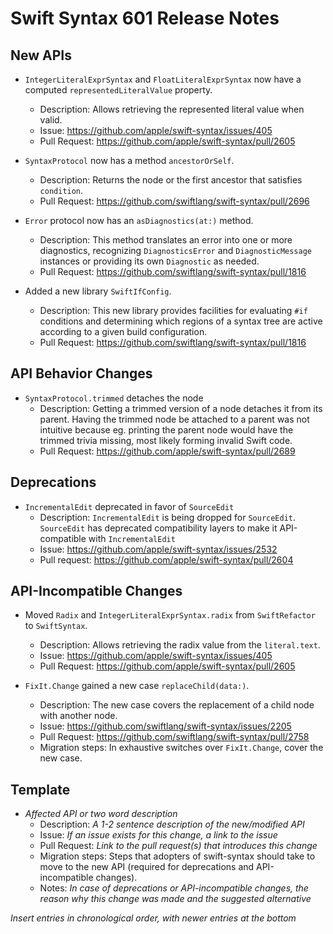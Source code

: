 # Swift Syntax 601 Release Notes

## New APIs

- `IntegerLiteralExprSyntax` and `FloatLiteralExprSyntax` now have a computed `representedLiteralValue` property.
  - Description: Allows retrieving the represented literal value when valid.
  - Issue: https://github.com/apple/swift-syntax/issues/405
  - Pull Request: https://github.com/apple/swift-syntax/pull/2605
    
- `SyntaxProtocol` now has a method `ancestorOrSelf`.
  - Description: Returns the node or the first ancestor that satisfies `condition`.
  - Pull Request: https://github.com/swiftlang/swift-syntax/pull/2696

- `Error` protocol now has an `asDiagnostics(at:)` method.
  - Description: This method translates an error into one or more diagnostics, recognizing `DiagnosticsError` and `DiagnosticMessage` instances or providing its own `Diagnostic` as needed.
  - Pull Request: https://github.com/swiftlang/swift-syntax/pull/1816

- Added a new library `SwiftIfConfig`.
  - Description: This new library provides facilities for evaluating `#if` conditions and determining which regions of a syntax tree are active according to a given build configuration.
  - Pull Request: https://github.com/swiftlang/swift-syntax/pull/1816

## API Behavior Changes

- `SyntaxProtocol.trimmed` detaches the node
  - Description: Getting a trimmed version of a node detaches it from its parent. Having the trimmed node be attached to a parent was not intuitive because eg. printing the parent node would have the trimmed trivia missing, most likely forming invalid Swift code.
  - Pull Request: https://github.com/apple/swift-syntax/pull/2689

## Deprecations

- `IncrementalEdit` deprecated in favor of `SourceEdit`
  - Description: `IncrementalEdit` is being dropped for `SourceEdit`. `SourceEdit` has deprecated compatibility layers to make it API-compatible with `IncrementalEdit`
  - Issue: https://github.com/apple/swift-syntax/issues/2532
  - Pull request: https://github.com/apple/swift-syntax/pull/2604

## API-Incompatible Changes

- Moved `Radix` and `IntegerLiteralExprSyntax.radix` from `SwiftRefactor` to `SwiftSyntax`.
  - Description: Allows retrieving the radix value from the `literal.text`.
  - Issue: https://github.com/apple/swift-syntax/issues/405
  - Pull Request: https://github.com/apple/swift-syntax/pull/2605
  
- `FixIt.Change` gained a new case `replaceChild(data:)`.
  - Description: The new case covers the replacement of a child node with another node.
  - Issue: https://github.com/swiftlang/swift-syntax/issues/2205
  - Pull Request: https://github.com/swiftlang/swift-syntax/pull/2758
  - Migration steps: In exhaustive switches over `FixIt.Change`, cover the new case.

## Template

- *Affected API or two word description*
  - Description: *A 1-2 sentence description of the new/modified API*
  - Issue: *If an issue exists for this change, a link to the issue*
  - Pull Request: *Link to the pull request(s) that introduces this change*
  - Migration steps: Steps that adopters of swift-syntax should take to move to the new API (required for deprecations and API-incompatible changes).
  - Notes: *In case of deprecations or API-incompatible changes, the reason why this change was made and the suggested alternative*

*Insert entries in chronological order, with newer entries at the bottom*
